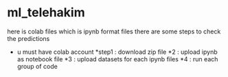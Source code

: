 # ml_telehakim
here is colab files which is ipynb format files 
there are some steps to check the predictions 
* u must have colab account
*step1 : download zip file
    *2 : upload ipynb as notebook file
    *3 : upload datasets for each ipynb files
    *4 : run each group of code
